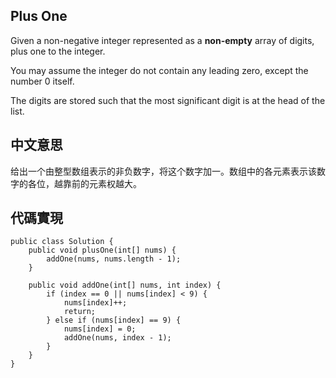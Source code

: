 ## Plus One

Given a non-negative integer represented as a **non-empty** array of digits, plus one to the integer.

You may assume the integer do not contain any leading zero, except the number 0 itself.

The digits are stored such that the most significant digit is at the head of the list.

## 中文意思

给出一个由整型数组表示的非负数字，将这个数字加一。数组中的各元素表示该数字的各位，越靠前的元素权越大。

## 代碼實現

```
public class Solution {	
    public void plusOne(int[] nums) {
        addOne(nums, nums.length - 1);
    }

    public void addOne(int[] nums, int index) {
        if (index == 0 || nums[index] < 9) {
            nums[index]++;
            return;
        } else if (nums[index] == 9) {
            nums[index] = 0;
            addOne(nums, index - 1);
        }
    }
}

```
